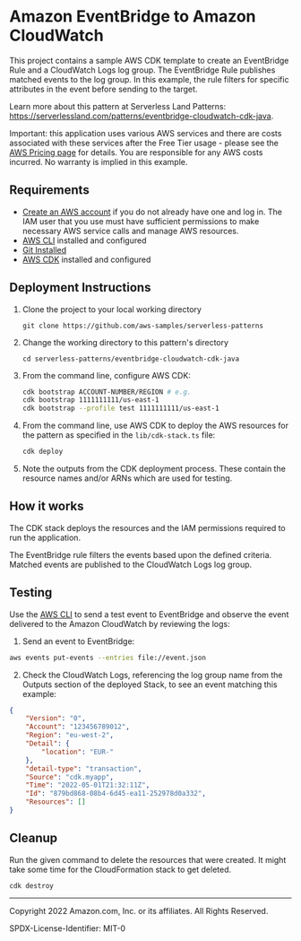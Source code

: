 # Amazon EventBridge to Amazon CloudWatch

This project contains a sample AWS CDK template to create an EventBridge Rule and a CloudWatch Logs log group. The EventBridge Rule publishes matched events to the log group. In this example, the rule filters for specific attributes in the event before sending to the target.

Learn more about this pattern at Serverless Land Patterns: https://serverlessland.com/patterns/eventbridge-cloudwatch-cdk-java.

Important: this application uses various AWS services and there are costs associated with these services after the Free Tier usage - please see the [AWS Pricing page](https://aws.amazon.com/pricing/) for details. You are responsible for any AWS costs incurred. No warranty is implied in this example.

## Requirements

- [Create an AWS account](https://portal.aws.amazon.com/gp/aws/developer/registration/index.html) if you do not already have one and log in. The IAM user that you use must have sufficient permissions to make necessary AWS service calls and manage AWS resources.
- [AWS CLI](https://docs.aws.amazon.com/cli/latest/userguide/install-cliv2.html) installed and configured
- [Git Installed](https://git-scm.com/book/en/v2/Getting-Started-Installing-Git)
- [AWS CDK](https://docs.aws.amazon.com/cdk/v2/guide/cli.html) installed and configured
  
## Deployment Instructions

1. Clone the project to your local working directory
    ```
    git clone https://github.com/aws-samples/serverless-patterns
    ```

2. Change the working directory to this pattern's directory
    ```
    cd serverless-patterns/eventbridge-cloudwatch-cdk-java
    ```

3. From the command line, configure AWS CDK:
   ```bash
   cdk bootstrap ACCOUNT-NUMBER/REGION # e.g.
   cdk bootstrap 1111111111/us-east-1
   cdk bootstrap --profile test 1111111111/us-east-1
   ```
4. From the command line, use AWS CDK to deploy the AWS resources for the pattern as specified in the `lib/cdk-stack.ts` file:
   ```bash
   cdk deploy
   ```
5. Note the outputs from the CDK deployment process. These contain the resource names and/or ARNs which are used for testing.

## How it works

The CDK stack deploys the resources and the IAM permissions required to run the application.

The EventBridge rule filters the events based upon the defined criteria. Matched events are published to the CloudWatch Logs log group.

## Testing

Use the [AWS CLI](https://aws.amazon.com/cli/) to send a test event to EventBridge and observe the event delivered to the Amazon CloudWatch by reviewing the logs:

1. Send an event to EventBridge:

```sh
aws events put-events --entries file://event.json
```

2. Check the CloudWatch Logs, referencing the log group name from the Outputs section of the deployed Stack, to see an event matching this example:
```json
{
    "Version": "0",
    "Account": "123456789012",
    "Region": "eu-west-2",
    "Detail": {
        "location": "EUR-"
    },
    "detail-type": "transaction",
    "Source": "cdk.myapp",
    "Time": "2022-05-01T21:32:11Z",
    "Id": "879bd868-08b4-6d45-ea11-252978d0a332",
    "Resources": []
}
```

## Cleanup

Run the given command to delete the resources that were created. It might take some time for the CloudFormation stack to get deleted.
```
cdk destroy
```

----
Copyright 2022 Amazon.com, Inc. or its affiliates. All Rights Reserved.

SPDX-License-Identifier: MIT-0
